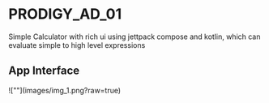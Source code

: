 <h1>PRODIGY_AD_01</h1>
<p1>Simple Calculator with rich ui using jettpack compose and kotlin, which can evaluate simple to high level expressions</p1>

<h2>App Interface</h2>
![""](images/img_1.png?raw=true)

